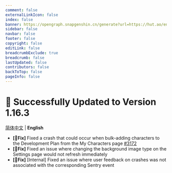 ```yaml
---
comment: false
externalLinkIcon: false
index: false
banner: https://opengraph.snapgenshin.cn/generate?url=https://hut.ao/en/statements/update-log.html
sidebar: false
navbar: false
footer: false
copyright: false
editLink: false
breadcrumbExclude: true
breadcrumb: false
lastUpdated: false
contributors: false
backToTop: false
pageInfo: false
---
```


# 🎉 Successfully Updated to Version 1.16.3

[简体中文](/zh/statements/latest.html) | **English**

- **[🔨Fix]** Fixed a crash that could occur when bulk-adding characters to the Development Plan from the My Characters page [#3172](https://github.com/DGP-Studio/Snap.Hutao/issues/3172)
- **[🔨Fix]** Fixed an issue where changing the background image type on the Settings page would not refresh immediately
- **[🔨Fix]** [Internal] Fixed an issue where user feedback on crashes was not associated with the corresponding Sentry event
